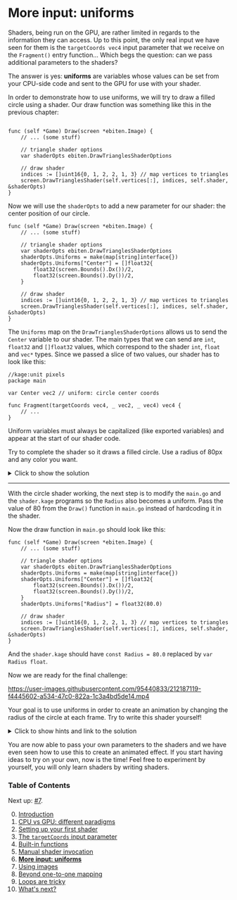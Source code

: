 # More input: uniforms

Shaders, being run on the GPU, are rather limited in regards to the information they can access. Up to this point, the only real input we have seen for them is the `targetCoords vec4` input parameter that we receive on the `Fragment()` entry function... Which begs the question: can we pass additional parameters to the shaders?

The answer is yes: **uniforms** are variables whose values can be set from your CPU-side code and sent to the GPU for use with your shader.

In order to demonstrate how to use uniforms, we will try to draw a filled circle using a shader. Our draw function was something like this in the previous chapter:
```Golang

func (self *Game) Draw(screen *ebiten.Image) {
	// ... (some stuff)

	// triangle shader options
	var shaderOpts ebiten.DrawTrianglesShaderOptions

	// draw shader
	indices := []uint16{0, 1, 2, 2, 1, 3} // map vertices to triangles
	screen.DrawTrianglesShader(self.vertices[:], indices, self.shader, &shaderOpts)
}
```

Now we will use the `shaderOpts` to add a new parameter for our shader: the center position of our circle.
```Golang
func (self *Game) Draw(screen *ebiten.Image) {
	// ... (some stuff)

	// triangle shader options
	var shaderOpts ebiten.DrawTrianglesShaderOptions
	shaderOpts.Uniforms = make(map[string]interface{})
	shaderOpts.Uniforms["Center"] = []float32{
		float32(screen.Bounds().Dx())/2,
		float32(screen.Bounds().Dy())/2,
	}

	// draw shader
	indices := []uint16{0, 1, 2, 2, 1, 3} // map vertices to triangles
	screen.DrawTrianglesShader(self.vertices[:], indices, self.shader, &shaderOpts)
}
```

The `Uniforms` map on the `DrawTrianglesShaderOptions` allows us to send the `Center` variable to our shader. The main types that we can send are `int`, `float32` and `[]float32` values, which correspond to the shader `int`, `float` and `vec*` types. Since we passed a slice of two values, our shader has to look like this:
```Golang
//kage:unit pixels
package main

var Center vec2 // uniform: circle center coords

func Fragment(targetCoords vec4, _ vec2, _ vec4) vec4 {
	// ...
}
```

Uniform variables must always be capitalized (like exported variables) and appear at the start of our shader code.

Try to complete the shader so it draws a filled circle. Use a radius of 80px and any color you want.

<details>
<summary>Click to show the solution</summary>

```Golang
//kage:unit pixels
package main

var Center vec2 // uniform: circle center coords
const Radius = 80.0

func Fragment(targetCoords vec4, _ vec2, _ vec4) vec4 {
	distToCenter := distance(Center, targetCoords.xy)
	distToEdge   := distToCenter - Radius

	// dist to edge will be negative if we are inside the
	// circle and positive if we are outside, but we want to 
	// preserve the circle color if we are inside (multiply
	// by one), and discard it if we are outside (multiply
	// by zero), so we need to change the sign and clamp
	factor := clamp(-distToEdge, 0, 1)
	return vec4(1, 0, 0, 1)*factor
}
```
*(Full program available at [examples/intro/circle](https://github.com/tinne26/kage-desk/blob/main/examples/intro/circle))*

If you used `if` statements instead of `clamp()`, don't worry, that's perfectly fine too. There are many other ways to do it (e.g. `smoothstep()`, `step()`).
</details>

---

With the circle shader working, the next step is to modify the `main.go` and the `shader.kage` programs so the `Radius` also becomes a uniform. Pass the value of 80 from the `Draw()` function in `main.go` instead of hardcoding it in the shader.

Now the draw function in `main.go` should look like this:
```Golang
func (self *Game) Draw(screen *ebiten.Image) {
	// ... (some stuff)

	// triangle shader options
	var shaderOpts ebiten.DrawTrianglesShaderOptions
	shaderOpts.Uniforms = make(map[string]interface{})
	shaderOpts.Uniforms["Center"] = []float32{
		float32(screen.Bounds().Dx())/2,
		float32(screen.Bounds().Dy())/2,
	}
	shaderOpts.Uniforms["Radius"] = float32(80.0)

	// draw shader
	indices := []uint16{0, 1, 2, 2, 1, 3} // map vertices to triangles
	screen.DrawTrianglesShader(self.vertices[:], indices, self.shader, &shaderOpts)
}
```

And the `shader.kage` should have `const Radius = 80.0` replaced by `var Radius float`.

Now we are ready for the final challenge:

https://user-images.githubusercontent.com/95440833/212187119-f4445602-a534-47c0-822a-1c3a4bd5de14.mp4

Your goal is to use uniforms in order to create an animation by changing the radius of the circle at each frame. Try to write this shader yourself!

<details>
<summary>Click to show hints and link to the solution</summary>

To solve this problem you can add an `angle int` variable to the `Game` struct. You want its value to go from 0 to 359 and back again to zero at a rate of 1 degree per tick. Then, on `Draw()`, you can use a radius of `80 + 30*someOscillatingFactor`, where the factor oscillates between `[-1, 1]` and is derived from the `angle`.

The full code of a working solution can be found at [`kage-desk/examples/intro/circle-anim`](https://github.com/tinne26/kage-desk/blob/main/examples/intro/circle-anim).
</details>

You are now able to pass your own parameters to the shaders and we have even seen how to use this to create an animated effect. If you start having ideas to try on your own, now is the time! Feel free to experiment by yourself, you will only learn shaders by writing shaders.


### Table of Contents
Next up: [#7](https://github.com/tinne26/kage-desk/blob/main/docs/tutorials/intro/07_images.md).

0. [Introduction](https://github.com/tinne26/kage-desk/blob/main/docs/tutorials/intro/00_introduction.md)
1. [CPU vs GPU: different paradigms](https://github.com/tinne26/kage-desk/blob/main/docs/tutorials/intro/01_cpu_vs_gpu.md)
2. [Setting up your first shader](https://github.com/tinne26/kage-desk/blob/main/docs/tutorials/intro/02_shader_setup.md)
3. [The `targetCoords` input parameter](https://github.com/tinne26/kage-desk/blob/main/docs/tutorials/intro/03_target_coordinates.md)
4. [Built-in functions](https://github.com/tinne26/kage-desk/blob/main/docs/tutorials/intro/04_built_in_functions.md)
5. [Manual shader invocation](https://github.com/tinne26/kage-desk/blob/main/docs/tutorials/intro/05_invoke_shader.md)
6. [**More input: uniforms**](https://github.com/tinne26/kage-desk/blob/main/docs/tutorials/intro/06_uniforms.md)
7. [Using images](https://github.com/tinne26/kage-desk/blob/main/docs/tutorials/intro/07_images.md)
8. [Beyond one-to-one mapping](https://github.com/tinne26/kage-desk/blob/main/docs/tutorials/intro/08_beyond.md)
9. [Loops are tricky](https://github.com/tinne26/kage-desk/blob/main/docs/tutorials/intro/09_loops.md)
10. [What's next?](https://github.com/tinne26/kage-desk/blob/main/docs/tutorials/intro/10_what_next.md)
